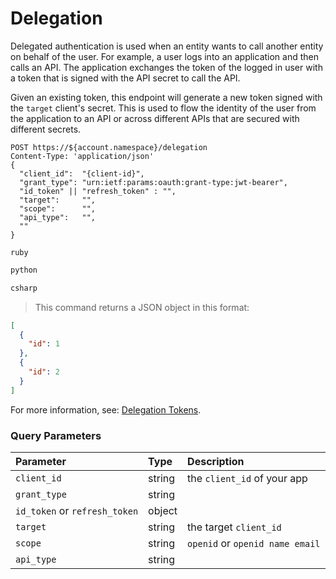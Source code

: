 # Delegation

Delegated authentication is used when an entity wants to call another entity on behalf of the user. For example, a user logs into an application and then calls an API. The application exchanges the token of the logged in user with a token that is signed with the API secret to call the API.

Given an existing token, this endpoint will generate a new token signed with the `target` client's secret. This is used to flow the identity of the user from the application to an API or across different APIs that are secured with different secrets.

```http
POST https://${account.namespace}/delegation
Content-Type: 'application/json'
{
  "client_id":  "{client-id}",
  "grant_type": "urn:ietf:params:oauth:grant-type:jwt-bearer",
  "id_token" || "refresh_token" : "",
  "target":     "",
  "scope":      "",
  "api_type":   "",
  ""
}
```

```shell
ruby
```

```javascript
python
```

```csharp
csharp
```

> This command returns a JSON object in this format:

```json
[
  {
    "id": 1
  },
  {
    "id": 2
  }
]
```

<aside class="notice">
For more information, see: <a href="/tokens/delegation">Delegation Tokens</a>.
</aside>

### Query Parameters

| Parameter        | Type       | Description |
|:-----------------|:-----------|:------------|
| `client_id`      | string     | the `client_id` of your app |
| `grant_type`     | string     |             |
| `id_token` or `refresh_token` | object |      |
| `target `        | string     | the target `client_id` |
| `scope `         | string     | `openid` or `openid name email` |
| `api_type`       | string     |             |
